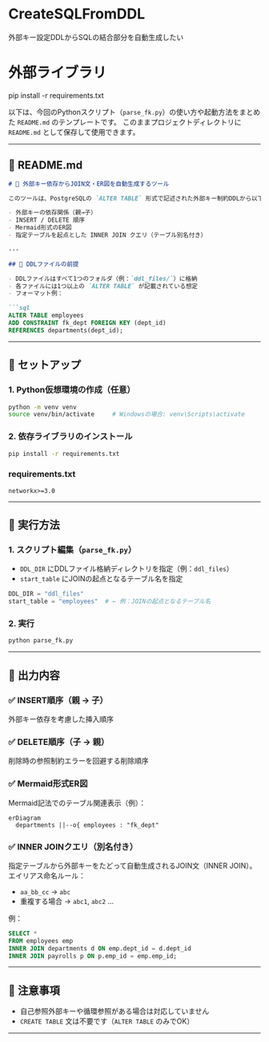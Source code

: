 # CreateSQLFromDDL
外部キー設定DDLからSQLの結合部分を自動生成したい

# 外部ライブラリ
pip install -r requirements.txt


以下は、今回のPythonスクリプト（`parse_fk.py`）の使い方や起動方法をまとめた `README.md` のテンプレートです。
このままプロジェクトディレクトリに `README.md` として保存して使用できます。

---

## 📘 README.md

````markdown
# 🔗 外部キー依存からJOIN文・ER図を自動生成するツール

このツールは、PostgreSQLの `ALTER TABLE` 形式で記述された外部キー制約DDLから以下の情報を自動生成します：

- 外部キーの依存関係（親→子）
- INSERT / DELETE 順序
- Mermaid形式のER図
- 指定テーブルを起点とした INNER JOIN クエリ（テーブル別名付き）

---

## 📁 DDLファイルの前提

- DDLファイルはすべて1つのフォルダ（例：`ddl_files/`）に格納
- 各ファイルには1つ以上の `ALTER TABLE` が記載されている想定
- フォーマット例：

```sql
ALTER TABLE employees
ADD CONSTRAINT fk_dept FOREIGN KEY (dept_id)
REFERENCES departments(dept_id);
````

---

## 🧰 セットアップ

### 1. Python仮想環境の作成（任意）

```bash
python -m venv venv
source venv/bin/activate     # Windowsの場合: venv\Scripts\activate
```

### 2. 依存ライブラリのインストール

```bash
pip install -r requirements.txt
```

### requirements.txt

```
networkx>=3.0
```

---

## 🚀 実行方法

### 1. スクリプト編集（`parse_fk.py`）

* `DDL_DIR` にDDLファイル格納ディレクトリを指定（例：`ddl_files`）
* `start_table` にJOINの起点となるテーブル名を指定

```python
DDL_DIR = "ddl_files"
start_table = "employees"  # ← 例：JOINの起点となるテーブル名
```

### 2. 実行

```bash
python parse_fk.py
```

---

## 🧾 出力内容

### ✅ INSERT順序（親 → 子）

外部キー依存を考慮した挿入順序

### ✅ DELETE順序（子 → 親）

削除時の参照制約エラーを回避する削除順序

### ✅ Mermaid形式ER図

Mermaid記法でのテーブル関連表示（例）：

```mermaid
erDiagram
  departments ||--o{ employees : "fk_dept"
```

### ✅ INNER JOINクエリ（別名付き）

指定テーブルから外部キーをたどって自動生成されるJOIN文（INNER JOIN）。
エイリアス命名ルール：

* `aa_bb_cc` → `abc`
* 重複する場合 → `abc1`, `abc2` …

例：

```sql
SELECT *
FROM employees emp
INNER JOIN departments d ON emp.dept_id = d.dept_id
INNER JOIN payrolls p ON p.emp_id = emp.emp_id;
```

---

## 📌 注意事項

* 自己参照外部キーや循環参照がある場合は対応していません
* `CREATE TABLE` 文は不要です（`ALTER TABLE` のみでOK）

---
